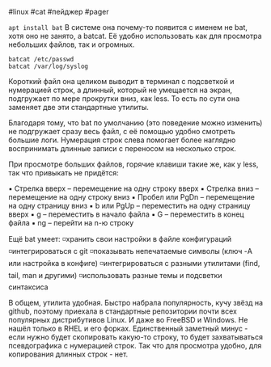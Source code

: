 #linux #cat #пейджер #pager

`apt install bat`
В системе она почему-то появится с именем не bat, хотя оно не занято, а batcat. Её удобно использовать как для просмотра небольших файлов, так и огромных. 

```
batcat /etc/passwd
batcat /var/log/syslog
```

Короткий файл она целиком выводит в терминал с подсветкой и нумерацией строк, а длинный, который не умещается на экран, подгружает по мере прокрутки вниз, как less. То есть по сути она заменяет две эти стандартные утилиты. 

Благодаря тому, что bat по умолчанию (это поведение можно изменить) не подгружает сразу весь файл, с её помощью удобно смотреть большие логи. Нумерация строк слева помогает более наглядно воспринимать длинные записи с переносом на несколько строк.

При просмотре больших файлов, горячие клавиши такие же, как у less, так что привыкать не придётся:

▪️ Стрелка вверх – перемещение на одну строку вверх
▪️ Стрелка вниз – перемещение на одну строку вниз
▪️ Пробел или PgDn – перемещение на одну страницу вниз
▪️ b или PgUp – переместить на одну страницу вверх
▪️ g – переместить в начало файла
▪️ G – переместить в конец файла
▪️ ng – перейти на n-ю строку

Ещё bat умеет:
◽️хранить свои настройки в файле конфигураций
◽️интегрироваться с git
◽️показывать непечатаемые символы (ключ -A или настройка в конфиге)
◽️интегрироваться с разными утилитами (find, tail, man и другими)
◽️использовать разные темы и подсветки синтаксиса 

В общем, утилита удобная. Быстро набрала популярность, кучу звёзд на github,  поэтому приехала в стандартные репозитории почти всех популярных дистрибутивов Linux. И даже во FreeBSD и Windows. Не нашёл только в RHEL и его форках. Единственный заметный минус - если нужно будет скопировать какую-то строку, то будет захватываться псевдографика с нумерацией строк. Так что для просмотра удобно, для копирования длинных строк - нет.